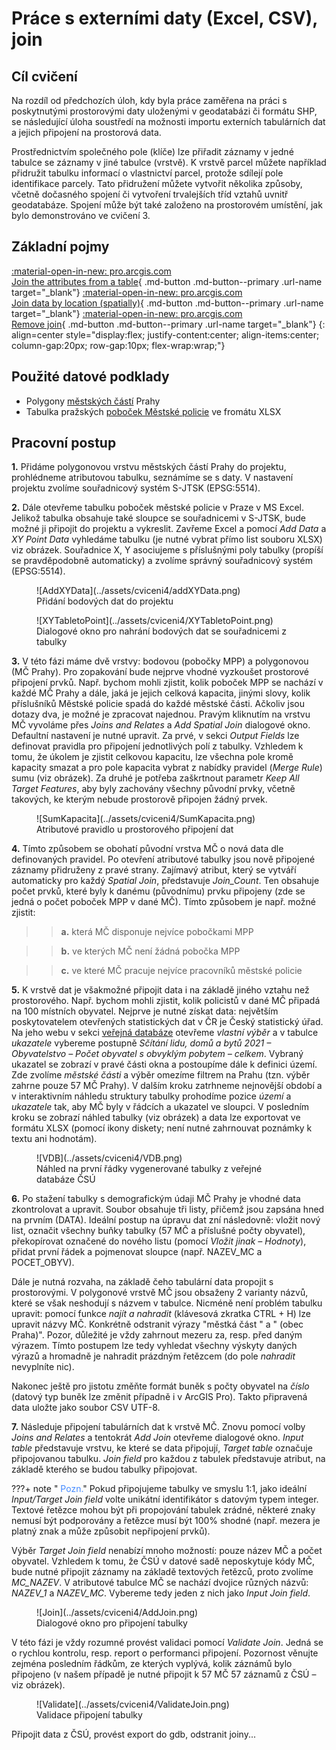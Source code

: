 # Práce s externími daty (Excel, CSV), join

## Cíl cvičení

Na rozdíl od předchozích úloh, kdy byla práce zaměřena na práci s poskytnutými prostorovými daty uloženými v geodatabázi či formátu SHP, se následující úloha soustředí na možnosti importu externích tabulárních dat a jejich připojení na prostorová data.

Prostřednictvím společného pole (klíče) lze přiřadit záznamy v jedné tabulce se záznamy v jiné tabulce (vrstvě). K vrstvě parcel můžete například přidružit tabulku informací o vlastnictví parcel, protože sdílejí pole identifikace parcely. Tato přidružení můžete vytvořit několika způsoby, včetně dočasného spojení či vytvoření trvalejších tříd vztahů uvnitř geodatabáze. Spojení může být také založeno na prostorovém umístění, jak bylo demonstrováno ve cvičení 3.

## Základní pojmy

[<span>:material-open-in-new: pro.arcgis.com</span><br>Join the attributes from a table](https://pro.arcgis.com/en/pro-app/latest/help/data/tables/joins-and-relates.htm#GUID-39C9610A-6A73-4985-ADB8-7354EA9DB8BF){ .md-button .md-button--primary .url-name target="_blank"}
[<span>:material-open-in-new: pro.arcgis.com</span><br>Join data by location (spatially)](https://pro.arcgis.com/en/pro-app/latest/help/data/tables/joins-and-relates.htm#GUID-7B11EAA4-35E0-4B8D-AFB6-4A435761574B){ .md-button .md-button--primary .url-name target="_blank"}
[<span>:material-open-in-new: pro.arcgis.com</span><br>Remove join](https://pro.arcgis.com/en/pro-app/latest/help/data/tables/joins-and-relates.htm#ESRI_SECTION1_6507320BCB1E45219A88F1AA0A24F7B9){ .md-button .md-button--primary .url-name target="_blank"}
{: align=center style="display:flex; justify-content:center; align-items:center; column-gap:20px; row-gap:10px; flex-wrap:wrap;"}


## Použité datové podklady

- Polygony [městských částí](../assets/cviceni4/MESTSKECASTI.zip) Prahy
- Tabulka pražských [poboček Městské policie](../assets/cviceni4/objekty_MPP.xlsx) ve fromátu XLSX

## Pracovní postup

**1.** Přidáme polygonovou vrstvu městských částí Prahy do projektu, prohlédneme atributovou tabulku, seznámíme se s daty. V nastavení projektu zvolíme souřadnicový systém S-JTSK (EPSG:5514).

**2.** Dále otevřeme tabulku poboček městské policie v Praze v MS Excel. Jelikož tabulka obsahuje také sloupce se souřadnicemi v S-JTSK, bude možné ji připojit do projektu a vykreslit. Zavřeme Excel a pomocí *Add Data* a *XY Point Data* vyhledáme tabulku (je nutné vybrat přímo list souboru XLSX) viz obrázek. Souřadnice X, Y asociujeme s příslušnými poly tabulky (propíší se pravděpodobně automaticky) a zvolíme správný souřadnicový systém (EPSG:5514).

<figure markdown>
  ![AddXYData](../assets/cviceni4/addXYData.png)
  <figcaption>Přidání bodových dat do projektu</figcaption>
</figure>

<figure markdown>
  ![XYTabletoPoint](../assets/cviceni4/XYTabletoPoint.png)
  <figcaption>Dialogové okno pro nahrání bodových dat se souřadnicemi z tabulky</figcaption>
</figure>

**3.** V této fázi máme dvě vrstvy: bodovou (pobočky MPP) a polygonovou (MČ Prahy). Pro zopakování bude nejprve vhodné vyzkoušet prostorové připojení prvků. Např. bychom mohli zjistit, kolik poboček MPP se nachází v každé MČ Prahy a dále, jaká je jejich celková kapacita, jinými slovy, kolik příslušníků Městské policie spadá do každé městské části. Ačkoliv jsou dotazy dva, je možné je zpracovat najednou. Pravým kliknutím na vrstvu MČ vyvoláme přes *Joins and Relates* a *Add Spatial Join* dialogové okno. Defaultní nastavení je nutné upravit. Za prvé, v sekci *Output Fields* lze definovat pravidla pro připojení jednotlivých polí z tabulky. Vzhledem k tomu, že úkolem je zjistit celkovou kapacitu, lze všechna pole kromě kapacity smazat a pro pole kapacita vybrat z nabídky pravidel (*Merge Rule*) sumu (viz obrázek). Za druhé je potřeba zaškrtnout parametr *Keep All Target Features*, aby byly zachovány všechny původní prvky, včetně takových, ke kterým nebude prostorově připojen žádný prvek.

<figure markdown>
  ![SumKapacita](../assets/cviceni4/SumKapacita.png)
  <figcaption>Atributové pravidlo u prostorového připojení dat</figcaption>
</figure>

**4.** Tímto způsobem se obohatí původní vrstva MČ o nová data dle definovaných pravidel. Po otevření atributové tabulky jsou nově připojené záznamy přidruženy z pravé strany. Zajímavý atribut, který se vytváří automaticky pro každý *Spatial Join*, představuje *Join_Count*. Ten obsahuje počet prvků, které byly k danému (původnímu) prvku připojeny (zde se jedná o počet poboček MPP v dané MČ). Tímto způsobem je např. možné zjistit:

>>**a.** která MČ disponuje nejvíce pobočkami MPP

>>**b.** ve kterých MČ není žádná pobočka MPP

>>**c.** ve které MČ pracuje nejvíce pracovníků městské policie

**5.** K vrstvě dat je všakmožné připojit data i na základě jiného vztahu než prostorového. Např. bychom mohli zjistit, kolik policistů v dané MČ připadá na 100 místních obyvatel. Nejprve je nutné získat data: největším poskytovatelem otevřených statistických dat v ČR je Český statistický úřad. Na jeho webu v sekci [veřejná databáze](https://vdb.czso.cz/) otevřeme *vlastní výběr* a v tabulce *ukazatele* vybereme postupně *Sčítání lidu, domů a bytů 2021 – Obyvatelstvo – Počet obyvatel s obvyklým pobytem – celkem*. Vybraný ukazatel se zobrazí v pravé části okna a postoupíme dále k definici území. Zde zvolíme *městské části* a výběr omezíme filtrem na Prahu (tzn. výběr zahrne pouze 57 MČ Prahy). V dalším kroku zatrhneme nejnovější období a v interaktivním náhledu struktury tabulky prohodíme pozice *území* a *ukazatele* tak, aby MČ byly v řádcích a ukazatel ve sloupci. V posledním kroku se zobrazí náhled tabulky (viz obrázek) a data lze exportovat ve formátu XLSX (pomocí ikony diskety; není nutné zahrnouvat poznámky k textu ani hodnotám).

<figure markdown>
  ![VDB](../assets/cviceni4/VDB.png)
  <figcaption>Náhled na první řádky vygenerované tabulky z veřejné databáze ČSÚ</figcaption>
</figure>

**6.** Po stažení tabulky s demografickým údaji MČ Prahy je vhodné data zkontrolovat a upravit. Soubor obsahuje tři listy, přičemž jsou zapsána hned na prvním (DATA). Ideální postup na úpravu dat zní následovně: vložit nový list, označit všechny buňky tabulky (57 MČ a příslušné počty obyvatel), překopírovat označené do nového listu (pomocí *Vložit jinak – Hodnoty*), přidat první řádek a pojmenovat sloupce (např. NAZEV_MC a POCET_OBYV).

Dále je nutná rozvaha, na základě čeho tabulární data propojit s prostorovými. V polygonové vrstvě MČ jsou obsaženy 2 varianty názvů, které se však neshodují s názvem v tabulce. Nicméně není problém tabulku upravit: pomocí funkce *najít a nahradit* (klávesová zkratka CTRL + H) lze upravit názvy MČ. Konkrétně odstranit výrazy "městká část " a " (obec Praha)". Pozor, důležité je vždy zahrnout mezeru za, resp. před daným výrazem. Tímto postupem lze tedy vyhledat všechny výskyty daných výrazů a hromadně je nahradit prázdným řetězcem (do pole *nahradit* nevyplníte nic).

Nakonec ještě pro jistotu změňte formát buněk s počty obyvatel na *číslo* (datový typ buněk lze změnit případně i v ArcGIS Pro). Takto připravená data uložte jako soubor CSV UTF-8.

**7.** Následuje připojení tabulárních dat k vrstvě MČ. Znovu pomocí volby *Joins and Relates* a tentokrát *Add Join* otevřeme dialogové okno. *Input table* představuje vrstvu, ke které se data připojují, *Target table* označuje připojovanou tabulku. *Join field* pro každou z tabulek představuje atribut, na základě kterého se budou tabulky připojovat.

???+ note "&nbsp;<span style="color:#448aff">Pozn.</span>"
      Pokud připojujeme tabulky ve smyslu 1:1, jako ideální *Input/Target Join field* volte unikátní identifikátor s datovým typem integer. Textové řetězce mohou být při propojování tabulek zrádné, některé znaky nemusí být podporovány a řetězce musí být 100% shodné (např. mezera je platný znak a může způsobit nepřipojení prvků).

Výběr *Target Join field* nenabízí mnoho možností: pouze název MČ a počet obyvatel. Vzhledem k tomu, že ČSÚ v datové sadě neposkytuje kódy MČ, bude nutné připojit záznamy na základě textových řetězců, proto zvolíme *MC_NAZEV*. V atributové tabulce MČ se nachází dvojice různých názvů: *NAZEV_1* a *NAZEV_MC*. Vybereme tedy jeden z nich jako *Input Join field*.

<figure markdown>
  ![Join](../assets/cviceni4/AddJoin.png)
  <figcaption>Dialogové okno pro připojení tabulky</figcaption>
</figure>

V této fázi je vždy rozumné provést validaci pomocí *Validate Join*. Jedná se o rychlou kontrolu, resp. report o performanci připojení. Pozornost věnujte zejména posledním řádkům, ze kterých vyplývá, kolik záznámů bylo připojeno (v našem případě je nutné připojit k 57 MČ 57 záznamů z ČSÚ – viz obrázek).

<figure markdown>
  ![Validate](../assets/cviceni4/ValidateJoin.png)
  <figcaption>Validace připojení tabulky</figcaption>
</figure>

Připojit data z ČSÚ, provést export do gdb, odstranit joiny...